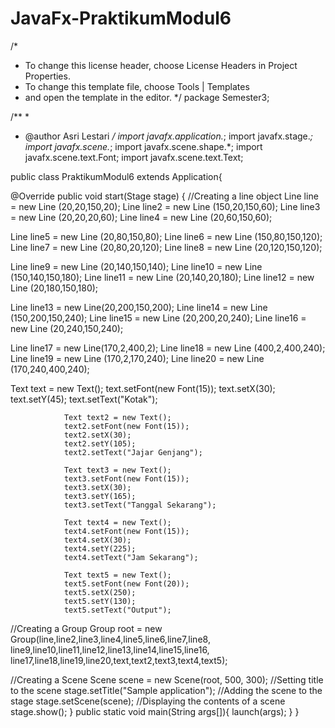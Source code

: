 # JavaFx-PraktikumModul6
/*
 * To change this license header, choose License Headers in Project Properties.
 * To change this template file, choose Tools | Templates
 * and open the template in the editor.
 */
package Semester3;

/**
 *
 * @author Asri Lestari
 */
import javafx.application.*;
import javafx.stage.*;
import javafx.scene.*;
import javafx.scene.shape.*;
import javafx.scene.text.Font;
import javafx.scene.text.Text;


public class PraktikumModul6 extends Application{ 
    
@Override 
public void start(Stage stage) { 
//Creating a line object 
Line line  = new Line (20,20,150,20); 
Line line2 = new Line (150,20,150,60);
Line line3 = new Line (20,20,20,60);
Line line4 = new Line (20,60,150,60);

Line line5 = new Line (20,80,150,80);
Line line6 = new Line (150,80,150,120);
Line line7 = new Line (20,80,20,120);
Line line8 = new Line (20,120,150,120);

Line line9  = new Line (20,140,150,140);
Line line10 = new Line (150,140,150,180);
Line line11 = new Line (20,140,20,180);
Line line12 = new Line (20,180,150,180);

Line line13 = new Line(20,200,150,200);
Line line14 = new Line (150,200,150,240);
Line line15 = new Line (20,200,20,240);
Line line16 = new Line (20,240,150,240);

Line line17 = new Line(170,2,400,2);
Line line18 = new Line (400,2,400,240);
Line line19 = new Line (170,2,170,240);
Line line20 = new Line (170,240,400,240);

Text text = new Text();
                text.setFont(new Font(15));
                text.setX(30);
                text.setY(45);
                text.setText("Kotak");
             
                Text text2 = new Text();
                text2.setFont(new Font(15));
                text2.setX(30);
                text2.setY(105);
                text2.setText("Jajar Genjang");
                
                Text text3 = new Text();
                text3.setFont(new Font(15));
                text3.setX(30);
                text3.setY(165);
                text3.setText("Tanggal Sekarang");
                
                Text text4 = new Text();
                text4.setFont(new Font(15));
                text4.setX(30);
                text4.setY(225);
                text4.setText("Jam Sekarang");
                
                Text text5 = new Text();
                text5.setFont(new Font(20));
                text5.setX(250);
                text5.setY(130);
                text5.setText("Output");
 
//Creating a Group 
Group root = new Group(line,line2,line3,line4,line5,line6,line7,line8,
                       line9,line10,line11,line12,line13,line14,line15,line16,
                        line17,line18,line19,line20,text,text2,text3,text4,text5); 

//Creating a Scene 
Scene scene = new Scene(root, 500, 300); 
//Setting title to the scene 
stage.setTitle("Sample application"); 
//Adding the scene to the stage 
stage.setScene(scene); 
//Displaying the contents of a scene 
stage.show(); 
} 
public static void main(String args[]){ 
launch(args); 
} 
}
